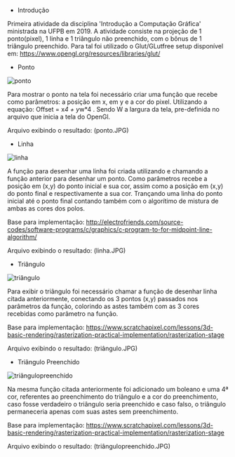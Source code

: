 - Introdução

Primeira atividade da disciplina 'Introdução a Computação Gráfica' ministrada na UFPB em 2019.
A atividade consiste na projeção de 1 ponto(pixel), 1 linha e 1 triângulo não preenchido, com o bônus de 1 triângulo preenchido.
Para tal foi utilizado o Glut/GLutfree setup disponível em: https://www.opengl.org/resources/libraries/glut/

- Ponto

![ponto](https://user-images.githubusercontent.com/30871470/61192895-20f4ed00-a68e-11e9-88b8-7398ade67530.JPG)

Para mostrar o ponto na tela foi necessário criar uma função que recebe como parâmetros: a posição em x, em y e a cor do pixel. Utilizando a equação: Offset = x*4 + y*w*4 . Sendo W a largura da tela, pre-definida no arquivo que inicia a tela do OpenGl.

Arquivo exibindo o resultado: (ponto.JPG)

- Linha

![linha](https://user-images.githubusercontent.com/30871470/61192920-336f2680-a68e-11e9-89db-0e21910ac264.JPG)

A função para desenhar uma linha foi criada utilizando e chamando a função anterior para desenhar um ponto. Como parâmetros recebe a posição em (x,y) do ponto inicial e sua cor, assim como a posição em (x,y) do ponto final e respectivamente a sua cor. Trançando uma linha do ponto inicial até o ponto final contando também com o algorítimo de mistura de ambas as cores dos polos.

Base para implementação:  http://electrofriends.com/source-codes/software-programs/c/graphics/c-program-to-for-midpoint-line-algorithm/

Arquivo exibindo o resultado: (linha.JPG)

- Triângulo

![triângulo](https://user-images.githubusercontent.com/30871470/61192933-408c1580-a68e-11e9-88f9-504c7b68a556.JPG)

Para exibir o triângulo foi necessário chamar a função de desenhar linha citada anteriormente, conectando os 3 pontos (x,y) passados nos parâmetros da função, colorindo as astes também com as 3 cores recebidas como parâmetro na função.

Base para implementação: https://www.scratchapixel.com/lessons/3d-basic-rendering/rasterization-practical-implementation/rasterization-stage

Arquivo exibindo o resultado: (triângulo.JPG)

- Triângulo Preenchido

![triângulopreenchido](https://user-images.githubusercontent.com/30871470/61192947-50a3f500-a68e-11e9-8cba-977f578b78a9.JPG)

Na mesma função citada anteriormente foi adicionado um boleano e uma 4ª cor, referentes ao preenchimento do triângulo e a cor do preenchimento, caso fosse verdadeiro o triângulo seria preenchido e caso falso, o triângulo permaneceria apenas com suas astes sem preenchimento.

Base para implementação: https://www.scratchapixel.com/lessons/3d-basic-rendering/rasterization-practical-implementation/rasterization-stage

Arquivo exibindo o resultado: (triângulopreenchido.JPG)
